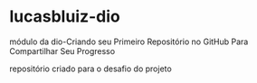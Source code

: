 # lucasbluiz-dio
módulo da dio-Criando seu Primeiro Repositório no GitHub Para Compartilhar Seu Progresso

repositório criado para o desafio do projeto
